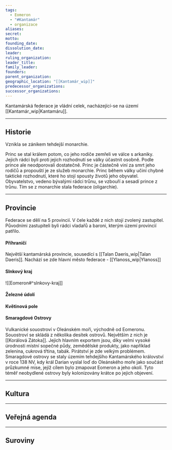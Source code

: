 ```yaml
---
tags:
  - Eomeron
  - "#Kantamár"
  - organizace
aliases: 
secret: 
motto: 
founding_date: 
dissolution_date: 
leader: 
ruling_organization: 
leader_title: 
family_leader: 
founders: 
parent_organization: 
geographic_location: "[[Kantamár_wip]]"
predecessor_organizations: 
successor_organizations:
---
```

Kantamárská federace je vládní celek, nacházející-se na území [[Kantamár_wip|Kantamáru]].

---
## Historie
Vznikla se zánikem tehdejší monarchie.

Princ se stal králem potom, co jeho rodiče zemřeli ve válce s arkaniky. Jejich rádci byli proti jejich rozhodnutí se války účastnit osobně. Podle prince ale neodporovali dostatečně. Princ je částečně viní za smrt jeho rodičů a propouští je ze služeb monarchie.
Princ během války učiní chybné taktické rozhodnutí, které ho stojí spousty životů jeho obyvatel.
Obyvatelstvo, vedeno bývalými rádci trůnu, se vzbouří a sesadí prince z trůnu. Tím se z monarchie stala federace (oligarchie).

---
## Provincie
Federace se dělí na 5 provincií. V čele každé z nich stojí zvolený zastupitel. Původními zastupiteli byli rádci vladařů a baroni, kterým území provincií patřilo.
#### Příhraničí
Největší kantamárská provincie, sousedící s [[Talan Daeris_wip|Talan Daeris]]. Nachází se zde hlavní město federace - [[Ylanoss_wip|Ylanoss]]

#### Slnkový kraj
![[Eomeron#^slnkovy-kraj]]
#### Železné údolí

#### Květinová pole

#### Smaragdové Ostrovy
Vulkanické souostroví v Oleánském moři, východně od Eomeronu. Souostroví se skládá z několika desítek ostrovů. Největším z nich je [[Korálová Zátoka]].
Jejich hlavním exportem jsou, díky velmi vysoké úrodnosti místní sopečné půdy, zemědělské produkty, jako například zelenina, cukrová třtina, tabák. Pirátství je zde velkým problémem. 
Smaragdové ostrovy se staly územím tehdejšího Kantamárského království v roce 138 NV, kdy král Darian vyslal loď do Oleánského moře jako součást průzkumné mise, jejíž cílem bylo zmapovat Eomeron a jeho okolí. Tyto téměř neobydlené ostrovy byly kolonizovány krátce po jejich objevení.


---
## Kultura


---
## Veřejná agenda


---
## Suroviny





